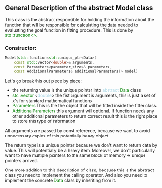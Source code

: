 ## General Description of the abstract Model class

This class is the abstract responsible for holding the information about the function that will be responsible for calculating the data needed to evaluating the goal function in fitting procedure. This is done by <span style=" color: green"> std::function<>. </span>

### Constructor:
```cpp
Model(std::function<std::unique_ptr<Data>(
    const std::vector<double>& arguments, 
    const Parameters<parameter_size>& parameters,
    const AdditionalParameters& additionalParameters)> model)
```
Let's go break this out piece by piece:
-   the returning value is the unique pointer into <span style = "color: lightblue">abstract</span> <span style = "color: green"> Data</span> class
-   <span style ="color: green"> std::vector </span> <<span style = "color: lightblue">double</span></span>> the fist argument is arguments, this is just a set of x's for standard mathematical functions
-   <span style = "color: green"> Parameters </span> This is the the object that will be fitted inside the fitter class. 
-   <span style="color: green"> AdditionalParameters</span> this argument will optional. If function needs any other additional parameters to return correct result this is the right place to store this type of information

All arguments are passed by const reference, because we want to avoid unnecessary copies of this potentially heavy object. 

The return type is a unique pointer because we don't want to return data by value. This will potentially be a heavy item. Moreover, we don't particularly want to have multiple pointers to the same block of memory -> unique pointers arrived.

One more addition to this description of class, because this is the abstract class you need to implement the calling operator. And also you need to implement the concrete <span style="color:green"> Data </span> class by inheriting from it. 